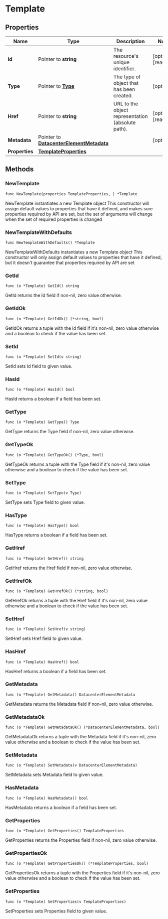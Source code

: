 # Template

## Properties

|Name | Type | Description | Notes|
|------------ | ------------- | ------------- | -------------|
|**Id** | Pointer to **string** | The resource&#39;s unique identifier. | [optional] [readonly] |
|**Type** | Pointer to [**Type**](Type.md) | The type of object that has been created. | [optional] |
|**Href** | Pointer to **string** | URL to the object representation (absolute path). | [optional] [readonly] |
|**Metadata** | Pointer to [**DatacenterElementMetadata**](DatacenterElementMetadata.md) |  | [optional] |
|**Properties** | [**TemplateProperties**](TemplateProperties.md) |  | |

## Methods

### NewTemplate

`func NewTemplate(properties TemplateProperties, ) *Template`

NewTemplate instantiates a new Template object
This constructor will assign default values to properties that have it defined,
and makes sure properties required by API are set, but the set of arguments
will change when the set of required properties is changed

### NewTemplateWithDefaults

`func NewTemplateWithDefaults() *Template`

NewTemplateWithDefaults instantiates a new Template object
This constructor will only assign default values to properties that have it defined,
but it doesn't guarantee that properties required by API are set

### GetId

`func (o *Template) GetId() string`

GetId returns the Id field if non-nil, zero value otherwise.

### GetIdOk

`func (o *Template) GetIdOk() (*string, bool)`

GetIdOk returns a tuple with the Id field if it's non-nil, zero value otherwise
and a boolean to check if the value has been set.

### SetId

`func (o *Template) SetId(v string)`

SetId sets Id field to given value.

### HasId

`func (o *Template) HasId() bool`

HasId returns a boolean if a field has been set.

### GetType

`func (o *Template) GetType() Type`

GetType returns the Type field if non-nil, zero value otherwise.

### GetTypeOk

`func (o *Template) GetTypeOk() (*Type, bool)`

GetTypeOk returns a tuple with the Type field if it's non-nil, zero value otherwise
and a boolean to check if the value has been set.

### SetType

`func (o *Template) SetType(v Type)`

SetType sets Type field to given value.

### HasType

`func (o *Template) HasType() bool`

HasType returns a boolean if a field has been set.

### GetHref

`func (o *Template) GetHref() string`

GetHref returns the Href field if non-nil, zero value otherwise.

### GetHrefOk

`func (o *Template) GetHrefOk() (*string, bool)`

GetHrefOk returns a tuple with the Href field if it's non-nil, zero value otherwise
and a boolean to check if the value has been set.

### SetHref

`func (o *Template) SetHref(v string)`

SetHref sets Href field to given value.

### HasHref

`func (o *Template) HasHref() bool`

HasHref returns a boolean if a field has been set.

### GetMetadata

`func (o *Template) GetMetadata() DatacenterElementMetadata`

GetMetadata returns the Metadata field if non-nil, zero value otherwise.

### GetMetadataOk

`func (o *Template) GetMetadataOk() (*DatacenterElementMetadata, bool)`

GetMetadataOk returns a tuple with the Metadata field if it's non-nil, zero value otherwise
and a boolean to check if the value has been set.

### SetMetadata

`func (o *Template) SetMetadata(v DatacenterElementMetadata)`

SetMetadata sets Metadata field to given value.

### HasMetadata

`func (o *Template) HasMetadata() bool`

HasMetadata returns a boolean if a field has been set.

### GetProperties

`func (o *Template) GetProperties() TemplateProperties`

GetProperties returns the Properties field if non-nil, zero value otherwise.

### GetPropertiesOk

`func (o *Template) GetPropertiesOk() (*TemplateProperties, bool)`

GetPropertiesOk returns a tuple with the Properties field if it's non-nil, zero value otherwise
and a boolean to check if the value has been set.

### SetProperties

`func (o *Template) SetProperties(v TemplateProperties)`

SetProperties sets Properties field to given value.




